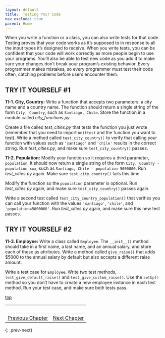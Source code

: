 ```yaml
---
layout: default
title:  Testing Your Code
nav_exclude: true
parent: Home
---
```


When you write a function or a class, you can also write tests for that
code. Testing proves that your code works as it’s supposed to in
response to all the input types it’s designed to receive. When you write
tests, you can be confident that your code will work correctly as more
people begin to use your programs. You’ll also be able to test new code
as you add it to make sure your changes don’t break your program’s
existing behavior. Every programmer makes mistakes, so every programmer
must test their code often, catching problems before users encounter
them.




<span id="page_222"></span>
## TRY IT YOURSELF #1

<span id="ch11exe1"></span>**11-1. City, Country:** Write a function
that accepts two parameters: a city name and a country name. The
function should return a single string of the form `City, Country`, such
as `Santiago, Chile`. Store the function in a module called
*city_functions.py*.

Create a file called *test_cities.py* that tests the function you just
wrote (remember that you need to import `unittest` and the function you
want to test). Write a method called `test_city_country()` to verify
that calling your function with values such as `'santiago'` and
`'chile'` results in the correct string. Run *test_cities.py*, and make
sure `test_city_country()` passes.

<span id="ch11exe2"></span>**11-2. Population:** Modify your function so
it requires a third parameter, `population`. It should now return a
single string of the form `City, Country - population xxx`, such as
`Santiago, Chile - population 5000000`. Run *test_cities.py* again. Make
sure `test_city_country()` fails this time.

Modify the function so the `population` parameter is optional. Run
*test_cities.py* again, and make sure `test_city_country()` passes
again.

Write a second test called `test_city_country_population()` that
verifies you can call your function with the values `'santiago'`,
`'chile'`, and `'population=5000000'`. Run *test_cities.py* again, and
make sure this new test passes.

## TRY IT YOURSELF #2

<span id="ch11exe3"></span>**11-3. Employee:** Write a class called
`Employee`. The `__init__()` method should take in a first name, a last
name, and an annual salary, and store each of these as attributes. Write
a method called `give_raise()` that adds \$5000 to the annual salary by
default but also accepts a different raise amount.

Write a test case for `Employee`. Write two test methods,
`test_give_default_raise()` and `test_give_custom_raise()`. Use the
`setUp()` method so you don&rsquo;t have to create a new employee instance in
each test method. Run your test case, and make sure both tests pass.

[top](#top)

|&nbsp;|&nbsp;|
|---|---|
| [Previous Chapter](../chapter_10/tiy.md) | [Next Chapter](../chapter_12/tiy.md) |
{: .prev-next}

